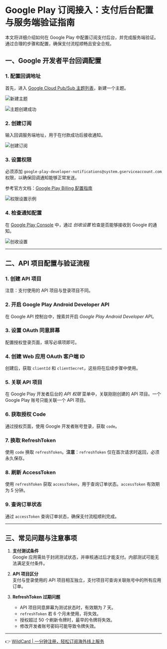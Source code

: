 # Google Play 订阅接入：支付后台配置与服务端验证指南

本文将详细介绍如何在 Google Play 中配置订阅支付后台，并完成服务端验证。通过合理的步骤和配置，确保支付流程顺畅且安全合规。

## 一、Google 开发者平台回调配置

### 1. 配置回调地址
首先，进入 [Google Cloud Pub/Sub 主题列表](https://console.cloud.google.com/projectselector2/cloudpubsub/topic/list)，新建一个主题。

![新建主题](https://bbtdd.com/img/80192864278.webp)

![主题创建成功](https://bbtdd.com/img/4850136529467470.webp)

### 2. 创建订阅
输入回调服务端地址，用于在付款成功后接收通知。

![创建订阅](https://bbtdd.com/img/848000128.webp)

### 3. 设置权限
必须添加 `google-play-developer-notifications@system.gserviceaccount.com` 权限，以确保回调通知能够正常发送。

参考官方文档：[Google Play Billing 配置指南](https://developer.android.com/google/play/billing/getting-ready?authuser=1&hl=zh-cn#configure-rtdn)

![权限设置示例](https://bbtdd.com/img/16430352.webp)

### 4. 检查通知配置
在 [Google Play Console](https://play.google.com/console/) 中，通过 *创收设置* 检查是否能够接收到 Google 的通知。

![创收设置](https://bbtdd.com/img/76855208714617.webp)

---

## 二、API 项目配置与验证流程

### 1. 创建 API 项目
注意：支付使用的 API 项目与登录项目不同。

### 2. 开启 Google Play Android Developer API
在 Google API 控制台中，搜索并开启 *Google Play Android Developer API*。

### 3. 设置 OAuth 同意屏幕
配置授权登录页面，填写必填项即可。

### 4. 创建 Web 应用 OAuth 客户端 ID
创建后，获取 `clientId` 和 `clientSecret`，这些将在后续步骤中使用。

### 5. 关联 API 项目
在 Google Play 开发者后台的 *API 权限* 菜单中，关联刚刚创建的 API 项目。一个 Google Play 账号只能关联一个 API 项目。

### 6. 获取授权 Code
通过授权页面，使用 Google 开发者账号登录，获取 `code`。

### 7. 换取 RefreshToken
使用 `code` 换取 `refreshToken`。**注意**：`refreshToken` 仅在首次请求时返回，必须永久保存。

### 8. 刷新 AccessToken
使用 `refreshToken` 获取 `accessToken`，用于查询订单状态。`accessToken` 有效期为 5 分钟。

### 9. 查询订单状态
通过 `accessToken` 查询订单状态，确保支付流程顺利完成。

---

## 三、常见问题与注意事项

1. **支付测试条件**  
   Google 应用需处于封闭测试状态，并审核通过后才能支付。内部测试可能无法满足支付条件。

2. **API 项目区分**  
   支付与登录使用的 API 项目相互独立，支付项目可查询关联账号中的所有应用订单。

3. **RefreshToken 过期问题**  
   - API 项目同意屏幕为测试状态时，有效期为 7 天。  
   - `refreshToken` 若 6 个月未使用，将失效。  
   - 授权超过 50 个刷新令牌时，最早的令牌将失效。  
   - 修改开发者账号密码可能导致令牌失效。

---

👉 [WildCard | 一分钟注册，轻松订阅海外线上服务](https://bbtdd.com/WildCard)